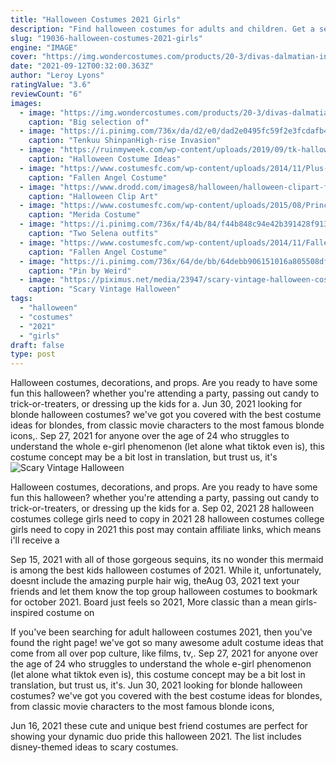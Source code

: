 ```yaml
---
title: "Halloween Costumes 2021 Girls"
description: "Find halloween costumes for adults and children. Get a sexy halloween costume or a toddler halloween costume to fit your group costume needs. Also find couples costumes and other halloween"
slug: "19036-halloween-costumes-2021-girls"
engine: "IMAGE"
cover: "https://img.wondercostumes.com/products/20-3/divas-dalmatian-instant-kit.jpg"
date: "2021-09-12T00:32:00.363Z"
author: "Leroy Lyons"
ratingValue: "3.6"
reviewCount: "6"
images:
  - image: "https://img.wondercostumes.com/products/20-3/divas-dalmatian-instant-kit.jpg"
    caption: "Big selection of"
  - image: "https://i.pinimg.com/736x/da/d2/e0/dad2e0495fc59f2e3fcdafb4481e8532.jpg"
    caption: "Tenkuu ShinpanHigh-rise Invasion"
  - image: "https://ruinmyweek.com/wp-content/uploads/2019/09/tk-halloween-costume-ideas-for-people-who-like-taking-their-costumes-to-the-extreme-20.jpg"
    caption: "Halloween Costume Ideas"
  - image: "https://www.costumesfc.com/wp-content/uploads/2014/11/Plus-Size-Fallen-Angel-Costume.jpg"
    caption: "Fallen Angel Costume"
  - image: "https://www.drodd.com/images8/halloween/halloween-clipart-file41.gif"
    caption: "Halloween Clip Art"
  - image: "https://www.costumesfc.com/wp-content/uploads/2015/08/Princess-Merida-Costume-Adult.jpg"
    caption: "Merida Costume"
  - image: "https://i.pinimg.com/736x/f4/4b/84/f44b848c94e42b391428f91320b4c7b1.jpg"
    caption: "Two Selena outfits"
  - image: "https://www.costumesfc.com/wp-content/uploads/2014/11/Fallen-Angel-Halloween-Costume.jpg"
    caption: "Fallen Angel Costume"
  - image: "https://i.pinimg.com/736x/64/de/bb/64debb906151016a805508dffd119c85.jpg"
    caption: "Pin by Weird"
  - image: "https://piximus.net/media/23947/scary-vintage-halloween-costumes-10.jpg"
    caption: "Scary Vintage Halloween"
tags:
  - "halloween"
  - "costumes"
  - "2021"
  - "girls"
draft: false
type: post
---
```


Halloween costumes, decorations, and props. Are you ready to have some fun this halloween? whether you're attending a party, passing out candy to trick-or-treaters, or dressing up the kids for a. Jun 30, 2021 looking for blonde halloween costumes? we've got you covered with the best costume ideas for blondes, from classic movie characters to the most famous blonde icons,. Sep 27, 2021 for anyone over the age of 24 who struggles to understand the whole e-girl phenomenon (let alone what tiktok even is), this costume concept may be a bit lost in translation, but trust us, it's
![Scary Vintage Halloween](https://piximus.net/media/23947/scary-vintage-halloween-costumes-10.jpg "Scary Vintage Halloween")

Halloween costumes, decorations, and props. Are you ready to have some fun this halloween? whether you&#39;re attending a party, passing out candy to trick-or-treaters, or dressing up the kids for a. Sep 02, 2021  28 halloween costumes college girls need to copy in 2021 28 halloween costumes college girls need to copy in 2021 this post may contain affiliate links, which means i&#39;ll receive a
<!--inArticleAds-->

<!--galleryOne-->

Sep 15, 2021 with all of those gorgeous sequins, its no wonder this mermaid is among the best kids halloween costumes of 2021. While it, unfortunately, doesnt include the amazing purple hair wig, theAug 03, 2021 text your friends and let them know the top group halloween costumes to bookmark for october 2021.  Board just feels so 2021, More classic than a mean girls-inspired costume on
<!--inArticleAds-->

<!--galleryTwo-->

If you've been searching for adult halloween costumes 2021, then you've found the right page! we've got so many awesome adult costume ideas that come from all over pop culture, like films, tv,. Sep 27, 2021 for anyone over the age of 24 who struggles to understand the whole e-girl phenomenon (let alone what tiktok even is), this costume concept may be a bit lost in translation, but trust us, it's. Jun 30, 2021 looking for blonde halloween costumes? we've got you covered with the best costume ideas for blondes, from classic movie characters to the most famous blonde icons,
<!--galleryThree-->

Jun 16, 2021 these cute and unique best friend costumes are perfect for showing your dynamic duo pride this halloween 2021. The list includes disney-themed ideas to scary costumes.